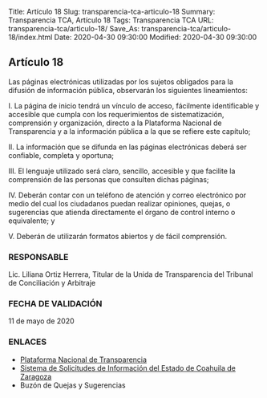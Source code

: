 Title: Artículo 18
Slug: transparencia-tca-articulo-18
Summary: Transparencia TCA, Artículo 18
Tags: Transparencia TCA
URL: transparencia-tca/articulo-18/
Save_As: transparencia-tca/articulo-18/index.html
Date: 2020-04-30 09:30:00
Modified: 2020-04-30 09:30:00


## Artículo 18

Las páginas electrónicas utilizadas por los sujetos obligados para la difusión de información pública, observarán los siguientes lineamientos:

I. La página de inicio tendrá un vínculo de acceso, fácilmente identificable y accesible que cumpla con los requerimientos de sistematización, comprensión y organización, directo a la Plataforma Nacional de Transparencia y a la información pública a la que se refiere este capítulo;

II.	La información que se difunda en las páginas electrónicas deberá ser confiable, completa y oportuna;

III. El lenguaje utilizado será claro, sencillo, accesible y que facilite la comprensión de las personas que consulten dichas páginas;

IV. Deberán contar con un teléfono de atención y correo electrónico por medio del cual los ciudadanos puedan realizar opiniones, quejas, o sugerencias que atienda directamente el órgano de control interno o equivalente; y

V. Deberán de utilizarán formatos abiertos y de fácil comprensión.

### RESPONSABLE

Lic. Liliana Ortiz Herrera, Titular de la Unida de Transparencia del Tribunal de Conciliación y Arbitraje

### FECHA DE VALIDACIÓN

11 de mayo de 2020

### ENLACES

- [Plataforma Nacional de Transparencia](https://www.plataformadetransparencia.org.mx/web/guest/inicio)
- [Sistema de Solicitudes de Información del Estado de Coahuila de Zaragoza](http://189.254.130.35/infocoahuila/)
- Buzón de Quejas y Sugerencias




